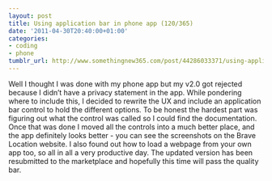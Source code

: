 ```yaml
---
layout: post
title: Using application bar in phone app (120/365)
date: '2011-04-30T20:40:00+01:00'
categories:
- coding
- phone
tumblr_url: http://www.somethingnew365.com/post/44286033371/using-application-bar-in-phone-app-120365
---
```

Well I thought I was done with my phone app but my v2.0 got rejected because I didn’t have a privacy statement in the app. While pondering where to include this, I decided to rewrite the UX and include an application bar control to hold the different options.
To be honest the hardest part was figuring out what the control was called so I could find the documentation. Once that was done I moved all the controls into a much better place, and the app definitely looks better - you can see the screenshots on the Brave Location website.
I also found out how to load a webpage from your own app too, so all in all a very productive day. The updated version has been resubmitted to the marketplace and hopefully this time will pass the quality bar.
